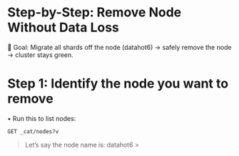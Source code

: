 # Step-by-Step: Remove Node Without Data Loss
🎯 Goal: Migrate all shards off the node (datahot6) → safely remove the node → cluster stays green.

# Step 1: Identify the node you want to remove
• Run this to list nodes:
```
GET _cat/nodes?v
```
> Let’s say the node name is: datahot6 >

